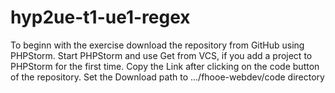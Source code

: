 # hyp2ue-t1-ue1-regex

To beginn with the exercise download the repository from GitHub using PHPStorm.
Start PHPStorm and use Get from VCS, if you add a project to PHPStorm for the first time.
Copy the Link after clicking on the code button of the repository. Set the Download path to .../fhooe-webdev/code directory

